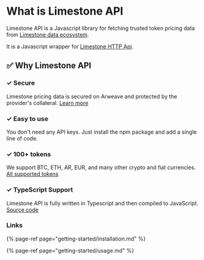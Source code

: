 # What is Limestone API

Limestone API is a Javascript library for fetching trusted token pricing data from [Limestone data ecosystem](https://github.com/limestone-finance/limestone/blob/master/README.md).

It is a Javascript wrapper for [Limestone HTTP Api](https://github.com/limestone-finance/limestone-docs/tree/38c8888bdd4dda0fc070356c1298a3b0e0a5cc36/docs/HTTP_API.md).

## ✅ Why Limestone API

### ✓ Secure

Limestone pricing data is secured on Arweave and protected by the provider's collateral. [Learn more](https://github.com/limestone-finance/limestone/blob/master/README.md)

### ✓ Easy to use

You don't need any API keys. Just install the npm package and add a single line of code.

### ✓ 100+ tokens

We support BTC, ETH, AR, EUR, and many other crypto and fiat currencies. [All supported tokens](https://github.com/limestone-finance/limestone-docs/tree/38c8888bdd4dda0fc070356c1298a3b0e0a5cc36/docs/ALL_SUPPORTED_TOKENS.md)

### ✓ TypeScript Support

Limestone API is fully written in Typescript and then compiled to JavaScript. [Source code](https://github.com/limestone-finance/limestone-api)

### Links

{% page-ref page="getting-started/installation.md" %}

{% page-ref page="getting-started/usage.md" %}

